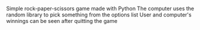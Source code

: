 Simple rock-paper-scissors game made with Python
The computer uses the random library to pick something from the options list
User and computer's winnings can be seen after quitting the game
